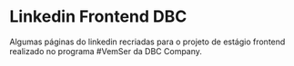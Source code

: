 # Linkedin Frontend DBC
Algumas páginas do linkedin recriadas para o projeto de estágio frontend realizado no programa #VemSer da DBC Company.
